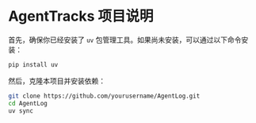 # AgentTracks 项目说明

首先，确保你已经安装了 `uv` 包管理工具。如果尚未安装，可以通过以下命令安装：

```bash
pip install uv
```

然后，克隆本项目并安装依赖：

```bash
git clone https://github.com/yourusername/AgentLog.git
cd AgentLog
uv sync
```
